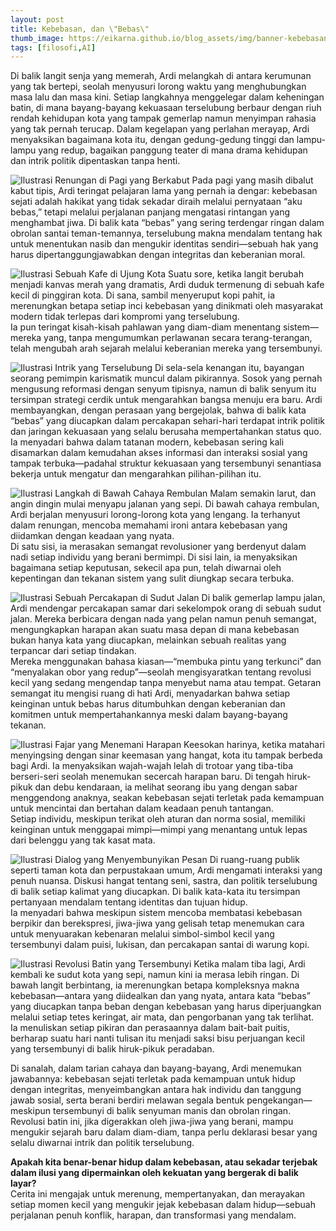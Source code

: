 ```yaml
---
layout: post
title: Kebebasan, dan \"Bebas\"
thumb_image: https://eikarna.github.io/blog_assets/img/banner-kebebasan-dan-bebas.webp
tags: [filosofi,AI]
---
```


Di balik langit senja yang memerah, Ardi melangkah di antara kerumunan yang tak bertepi, seolah menyusuri lorong waktu yang menghubungkan masa lalu dan masa kini. Setiap langkahnya menggelegar dalam keheningan batin, di mana bayang-bayang kekuasaan terselubung berbaur dengan riuh rendah kehidupan kota yang tampak gemerlap namun menyimpan rahasia yang tak pernah terucap. Dalam kegelapan yang perlahan merayap, Ardi menyaksikan bagaimana kota itu, dengan gedung-gedung tinggi dan lampu-lampu yang redup, bagaikan panggung teater di mana drama kehidupan dan intrik politik dipentaskan tanpa henti.

![Ilustrasi Renungan di Pagi yang Berkabut](https://eikarna.github.io/blog_assets/img/img000-kebebasan-dan-bebas.webp)
Pada pagi yang masih dibalut kabut tipis, Ardi teringat pelajaran lama yang pernah ia dengar: kebebasan sejati adalah hakikat yang tidak sekadar diraih melalui pernyataan “aku bebas,” tetapi melalui perjalanan panjang mengatasi rintangan yang menghambat jiwa. Di balik kata “bebas” yang sering terdengar ringan dalam obrolan santai teman-temannya, terselubung makna mendalam tentang hak untuk menentukan nasib dan mengukir identitas sendiri—sebuah hak yang harus dipertanggungjawabkan dengan integritas dan keberanian moral.

![Ilustrasi Sebuah Kafe di Ujung Kota](https://eikarna.github.io/blog_assets/img/img001-kebebasan-dan-bebas.webp)
Suatu sore, ketika langit berubah menjadi kanvas merah yang dramatis, Ardi duduk termenung di sebuah kafe kecil di pinggiran kota. Di sana, sambil menyeruput kopi pahit, ia merenungkan betapa setiap inci kebebasan yang dinikmati oleh masyarakat modern tidak terlepas dari kompromi yang terselubung.  
Ia pun teringat kisah-kisah pahlawan yang diam-diam menentang sistem—mereka yang, tanpa mengumumkan perlawanan secara terang-terangan, telah mengubah arah sejarah melalui keberanian mereka yang tersembunyi.

![Ilustrasi Intrik yang Terselubung](https://eikarna.github.io/blog_assets/img/img002-kebebasan-dan-bebas.webp)
Di sela-sela kenangan itu, bayangan seorang pemimpin karismatik muncul dalam pikirannya. Sosok yang pernah mengusung reformasi dengan senyum tipisnya, namun di balik senyum itu tersimpan strategi cerdik untuk mengarahkan bangsa menuju era baru. Ardi membayangkan, dengan perasaan yang bergejolak, bahwa di balik kata “bebas” yang diucapkan dalam percakapan sehari-hari terdapat intrik politik dan jaringan kekuasaan yang selalu berusaha mempertahankan status quo.  
Ia menyadari bahwa dalam tatanan modern, kebebasan sering kali disamarkan dalam kemudahan akses informasi dan interaksi sosial yang tampak terbuka—padahal struktur kekuasaan yang tersembunyi senantiasa bekerja untuk mengatur dan mengarahkan pilihan-pilihan itu.

![Ilustrasi Langkah di Bawah Cahaya Rembulan](https://eikarna.github.io/blog_assets/img/img003-kebebasan-dan-bebas.webp)
Malam semakin larut, dan angin dingin mulai menyapu jalanan yang sepi. Di bawah cahaya rembulan, Ardi berjalan menyusuri lorong-lorong kota yang lengang. Ia terhanyut dalam renungan, mencoba memahami ironi antara kebebasan yang diidamkan dengan keadaan yang nyata.  
Di satu sisi, ia merasakan semangat revolusioner yang berdenyut dalam nadi setiap individu yang berani bermimpi. Di sisi lain, ia menyaksikan bagaimana setiap keputusan, sekecil apa pun, telah diwarnai oleh kepentingan dan tekanan sistem yang sulit diungkap secara terbuka.

![Ilustrasi Sebuah Percakapan di Sudut Jalan](https://eikarna.github.io/blog_assets/img/img004-kebebasan-dan-bebas.webp)
Di balik gemerlap lampu jalan, Ardi mendengar percakapan samar dari sekelompok orang di sebuah sudut jalan. Mereka berbicara dengan nada yang pelan namun penuh semangat, mengungkapkan harapan akan suatu masa depan di mana kebebasan bukan hanya kata yang diucapkan, melainkan sebuah realitas yang terpancar dari setiap tindakan.  
Mereka menggunakan bahasa kiasan—“membuka pintu yang terkunci” dan “menyalakan obor yang redup”—seolah mengisyaratkan tentang revolusi kecil yang sedang mengendap tanpa menyebut nama atau tempat. Getaran semangat itu mengisi ruang di hati Ardi, menyadarkan bahwa setiap keinginan untuk bebas harus ditumbuhkan dengan keberanian dan komitmen untuk mempertahankannya meski dalam bayang-bayang tekanan.

![Ilustrasi Fajar yang Menemani Harapan](https://eikarna.github.io/blog_assets/img/img005-kebebasan-dan-bebas.webp)
Keesokan harinya, ketika matahari menyingsing dengan sinar keemasan yang hangat, kota itu tampak berbeda bagi Ardi. Ia menyaksikan wajah-wajah lelah di trotoar yang tiba-tiba berseri-seri seolah menemukan secercah harapan baru. Di tengah hiruk-pikuk dan debu kendaraan, ia melihat seorang ibu yang dengan sabar menggendong anaknya, seakan kebebasan sejati terletak pada kemampuan untuk mencintai dan bertahan dalam keadaan penuh tantangan.  
Setiap individu, meskipun terikat oleh aturan dan norma sosial, memiliki keinginan untuk menggapai mimpi—mimpi yang menantang untuk lepas dari belenggu yang tak kasat mata.

![Ilustrasi Dialog yang Menyembunyikan Pesan](https://eikarna.github.io/blog_assets/img/img006-kebebasan-dan-bebas.webp)
Di ruang-ruang publik seperti taman kota dan perpustakaan umum, Ardi mengamati interaksi yang penuh nuansa. Diskusi hangat tentang seni, sastra, dan politik terselubung di balik setiap kalimat yang diucapkan. Di balik kata-kata itu tersimpan pertanyaan mendalam tentang identitas dan tujuan hidup.  
Ia menyadari bahwa meskipun sistem mencoba membatasi kebebasan berpikir dan berekspresi, jiwa-jiwa yang gelisah tetap menemukan cara untuk menyuarakan kebenaran melalui simbol-simbol kecil yang tersembunyi dalam puisi, lukisan, dan percakapan santai di warung kopi.

![Ilustrasi Revolusi Batin yang Tersembunyi](https://eikarna.github.io/blog_assets/img/img007-kebebasan-dan-bebas.webp)
Ketika malam tiba lagi, Ardi kembali ke sudut kota yang sepi, namun kini ia merasa lebih ringan. Di bawah langit berbintang, ia merenungkan betapa kompleksnya makna kebebasan—antara yang diidealkan dan yang nyata, antara kata “bebas” yang diucapkan tanpa beban dengan kebebasan yang harus diperjuangkan melalui setiap tetes keringat, air mata, dan pengorbanan yang tak terlihat.  
Ia menuliskan setiap pikiran dan perasaannya dalam bait-bait puitis, berharap suatu hari nanti tulisan itu menjadi saksi bisu perjuangan kecil yang tersembunyi di balik hiruk-pikuk peradaban.

Di sanalah, dalam tarian cahaya dan bayang-bayang, Ardi menemukan jawabannya: kebebasan sejati terletak pada kemampuan untuk hidup dengan integritas, menyeimbangkan antara hak individu dan tanggung jawab sosial, serta berani berdiri melawan segala bentuk pengekangan—meskipun tersembunyi di balik senyuman manis dan obrolan ringan.  
Revolusi batin ini, jika digerakkan oleh jiwa-jiwa yang berani, mampu mengukir sejarah baru dalam diam-diam, tanpa perlu deklarasi besar yang selalu diwarnai intrik dan politik terselubung.

**Apakah kita benar-benar hidup dalam kebebasan, atau sekadar terjebak dalam ilusi yang dipermainkan oleh kekuatan yang bergerak di balik layar?**  
Cerita ini mengajak untuk merenung, mempertanyakan, dan merayakan setiap momen kecil yang mengukir jejak kebebasan dalam hidup—sebuah perjalanan penuh konflik, harapan, dan transformasi yang mendalam.

